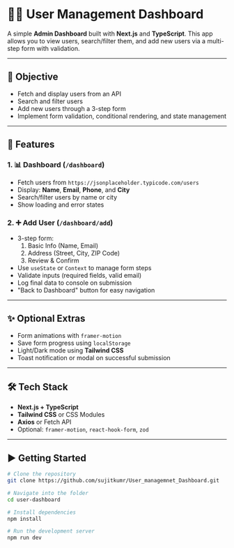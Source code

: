 # 🧑‍💼 User Management Dashboard

A simple **Admin Dashboard** built with **Next.js** and **TypeScript**. This app allows you to view users, search/filter them, and add new users via a multi-step form with validation.

---

## 🎯 Objective

- Fetch and display users from an API
- Search and filter users
- Add new users through a 3-step form
- Implement form validation, conditional rendering, and state management

---

## 🔑 Features

### 1. 📊 Dashboard (`/dashboard`)
- Fetch users from `https://jsonplaceholder.typicode.com/users`
- Display: **Name**, **Email**, **Phone**, and **City**
- Search/filter users by name or city
- Show loading and error states

### 2. ➕ Add User (`/dashboard/add`)
- 3-step form:
  1. Basic Info (Name, Email)
  2. Address (Street, City, ZIP Code)
  3. Review & Confirm
- Use `useState` or `Context` to manage form steps
- Validate inputs (required fields, valid email)
- Log final data to console on submission
- "Back to Dashboard" button for easy navigation

---

## ✨ Optional Extras 
- Form animations with `framer-motion`
- Save form progress using `localStorage`
- Light/Dark mode using **Tailwind CSS**
- Toast notification or modal on successful submission

---

## 🛠 Tech Stack

- **Next.js + TypeScript**
- **Tailwind CSS** or CSS Modules
- **Axios** or Fetch API
- Optional: `framer-motion`, `react-hook-form`, `zod`

---

## ▶️ Getting Started

```bash
# Clone the repository
git clone https://github.com/sujitkumr/User_managemnet_Dashboard.git

# Navigate into the folder
cd user-dashboard

# Install dependencies
npm install

# Run the development server
npm run dev
